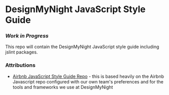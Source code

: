 # DesignMyNight JavaScript Style Guide

### _Work in Progress_

This repo will contain the DesignMyNight JavaScript style guide including jslint packages.

### Attributions
* [Airbnb JavaScript Style Guide Repo](https://github.com/airbnb/javascript) - this is based heavily on the Airbnb Javascript repo configured with our own team's preferences and for the tools and frameworks we use at DesignMyNight
